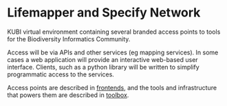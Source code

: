 # Lifemapper and Specify Network

KUBI virtual environment containing several branded access points to tools for the 
Biodiversity Informatics Community.

Access will be via APIs and other services (eg mapping services).  In some cases a web 
application will provide an interactive web-based user interface.  Clients, such as a 
python library will be written to simplify programmatic access to the services.

Access points are described in [frontends](frontends.md), and the tools and infrastructure that 
powers them are described in [toolbox](toolbox.md).
